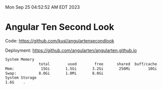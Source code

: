 Mon Sep 25 04:52:52 AM EDT 2023

# Angular Ten Second Look

Code: https://github.com/kusl/angulartensecondlook

Deployment: https://github.com/angularten/angularten.github.io

```bash
System Memory
               total        used        free      shared  buff/cache   available
Mem:            15Gi       1.5Gi       3.2Gi       256Mi        10Gi        13Gi
Swap:          8.0Gi       1.0Mi       8.0Gi
System Storage
1.6G	.
